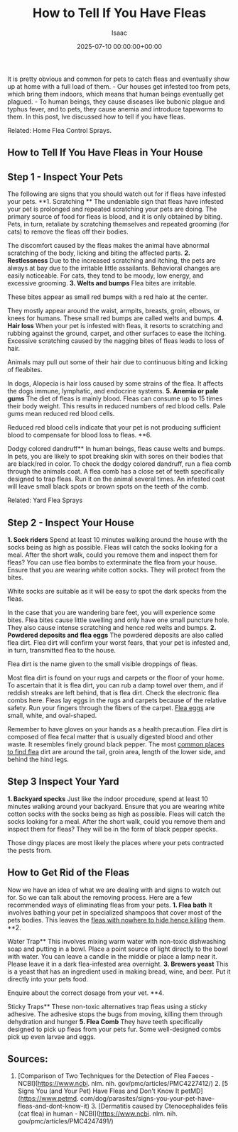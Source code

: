 ﻿---
title: How to Tell If You Have Fleas
description: It is pretty obvious and common for pets to catch fleas and eventually show up at home with a full load of them. - Our houses get infested too from pets,...
slug: /how-to-tell-if-you-have-fleas/
date: 2025-07-10 00:00:00+00:00
lastmod: 2025-07-10 00:00:00+03:00
author: Isaac
categories:
- Fleas
- Guide
tags:
- fleas
- your
- house
layout: post
---

It is pretty obvious and common for pets to catch fleas and eventually show up at home with a full load of them. - Our houses get infested too from pets, which bring them indoors, which means that human beings eventually get plagued. - To human beings, they cause diseases like bubonic plague and typhus fever, and to pets, they cause anemia and introduce tapeworms to them. In this post, Ive discussed how to tell if you have fleas.

Related: Home Flea Control Sprays.

##  How to Tell If You Have Fleas in Your House

##  **Step 1 - Inspect Your Pets**

The following are signs that you should watch out for if fleas have infested your pets. **1. Scratching ** The undeniable sign that fleas have infested your pet is prolonged and repeated scratching your pets are doing. The primary source of food for fleas is blood, and it is only obtained by biting. Pets, in turn, retaliate by scratching themselves and repeated grooming (for cats) to remove the fleas off their bodies.

The discomfort caused by the fleas makes the animal have abnormal scratching of the body, licking and biting the affected parts. **2. Restlessness** Due to the increased scratching and itching, the pets are always at bay due to the irritable little assailants. Behavioral changes are easily noticeable. For cats, they tend to be moody, low energy, and excessive grooming. **3. Welts and bumps** Flea bites are irritable.

These bites appear as small red bumps with a red halo at the center.

They mostly appear around the waist, armpits, breasts, groin, elbows, or knees for humans. These small red bumps are called welts and bumps. **4. Hair loss** When your pet is infested with fleas, it resorts to scratching and rubbing against the ground, carpet, and other surfaces to ease the itching. Excessive scratching caused by the nagging bites of fleas leads to loss of hair.

Animals may pull out some of their hair due to continuous biting and licking of fleabites.

In dogs, Alopecia is hair loss caused by some strains of the flea. It affects the dogs immune, lymphatic, and endocrine systems. **5. Anemia or pale gums** The diet of fleas is mainly blood. Fleas can consume up to 15 times their body weight. This results in reduced numbers of red blood cells. Pale gums mean reduced red blood cells.

Reduced red blood cells indicate that your pet is not producing sufficient blood to compensate for blood loss to fleas. **6.

Dodgy colored dandruff** In human beings, fleas cause welts and bumps. In pets, you are likely to spot breaking skin with sores on their bodies that are black/red in color. To check the dodgy colored dandruff, run a flea comb through the animals coat. A flea comb has a close set of teeth specifically designed to trap fleas. Run it on the animal several times. An infested coat will leave small black spots or brown spots on the teeth of the comb.

Related: Yard Flea Sprays

##  **Step 2 - Inspect Your House**

**1. Sock riders** Spend at least 10 minutes walking around the house with the socks being as high as possible. Fleas will catch the socks looking for a meal. After the short walk, could you remove them and inspect them for fleas? You can use flea bombs to exterminate the flea from your house. Ensure that you are wearing white cotton socks. They will protect from the bites.

White socks are suitable as it will be easy to spot the dark specks from the fleas.

In the case that you are wandering bare feet, you will experience some bites. Flea bites cause little swelling and only have one small puncture hole. They also cause intense scratching and hence red welts and bumps. **2. Powdered deposits and flea eggs** The powdered deposits are also called flea dirt. Flea dirt will confirm your worst fears, that your pet is infested and, in turn, transmitted flea to the house.

Flea dirt is the name given to the small visible droppings of fleas.

Most flea dirt is found on your rugs and carpets or the floor of your home. To ascertain that it is flea dirt, you can rub a damp towel over them, and if reddish streaks are left behind, that is flea dirt. Check the electronic flea combs here. Fleas lay eggs in the rugs and carpets because of the relative safety. Run your fingers through the fibers of the carpet. [Flea eggs](https://pestpolicy.com/what-do-flea-eggs-look-like/) are small, white, and oval-shaped.

Remember to have gloves on your hands as a health precaution. Flea dirt is composed of flea fecal matter that is usually digested blood and other waste. It resembles finely ground black pepper. The most [common places to find flea](https://pestpolicy.com/where-do-fleas-come-from/) dirt are around the tail, groin area, length of the lower side, and behind the hind legs.

##  **Step 3  Inspect Your Yard**

**1. Backyard specks** Just like the indoor procedure, spend at least 10 minutes walking around your backyard. Ensure that you are wearing white cotton socks with the socks being as high as possible. Fleas will catch the socks looking for a meal. After the short walk, could you remove them and inspect them for fleas? They will be in the form of black pepper specks.

Those dingy places are most likely the places where your pets contracted the pests from.

##  How to Get Rid of the Fleas

Now we have an idea of what we are dealing with and signs to watch out for. So we can talk about the removing process. Here are a few recommended ways of eliminating fleas from your pets. **1. Flea bath** It involves bathing your pet in specialized shampoos that cover most of the pets bodies. This leaves the [fleas with nowhere to hide hence killing](https://pestpolicy.com/how-to-kill-fleas-on-dogs-naturally-safe-and-fast/) them. **2.

Water Trap** This involves mixing warm water with non-toxic dishwashing soap and putting in a bowl. Place a point source of light directly to the bowl with water. You can leave a candle in the middle or place a lamp near it. Please leave it in a dark flea-infested area overnight. **3. Brewers yeast** This is a yeast that has an ingredient used in making bread, wine, and beer. Put it directly into your pets food.

Enquire about the correct dosage from your vet. **4.

Sticky Traps** These non-toxic alternatives trap fleas using a sticky adhesive. The adhesive stops the bugs from moving, killing them through dehydration and hunger **5. Flea Comb** They have teeth specifically designed to pick up fleas from your pets fur. Some well-designed combs pick up even larvae and eggs.

##  Sources:

1. [Comparison of Two Techniques for the Detection of Flea Faeces - NCBI](https://www.ncbi. nlm. nih. gov/pmc/articles/PMC4227412/) 2. [5 Signs You (and Your Pet) Have Fleas and Don't Know It petMD](https://www.petmd. com/dog/parasites/signs-you-your-pet-have-fleas-and-dont-know-it) 3. [Dermatitis caused by Ctenocephalides felis (cat flea) in human - NCBI](https://www.ncbi. nlm. nih. gov/pmc/articles/PMC4247491/)

